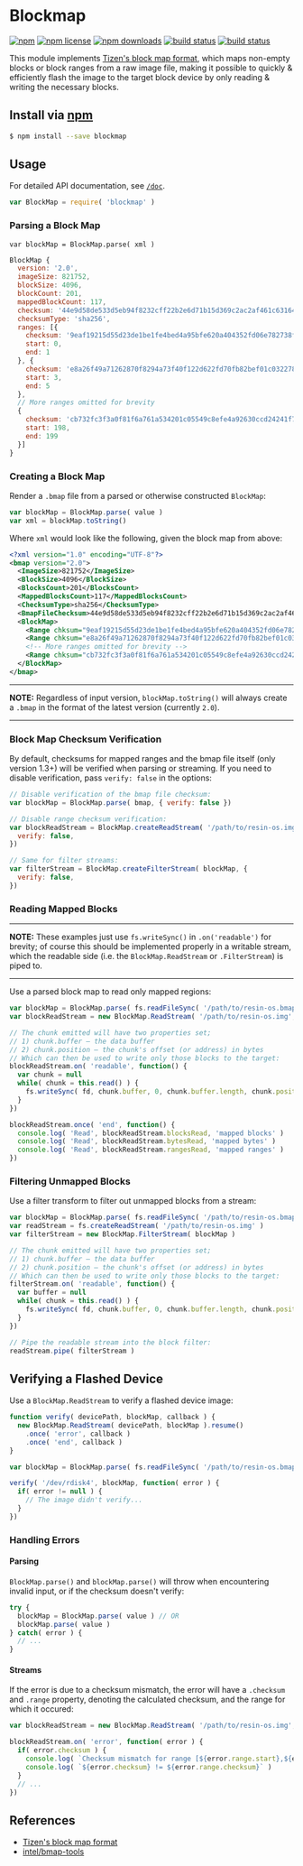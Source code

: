 # Blockmap
[![npm](https://img.shields.io/npm/v/blockmap.svg?style=flat-square)](https://npmjs.com/package/blockmap)
[![npm license](https://img.shields.io/npm/l/blockmap.svg?style=flat-square)](https://npmjs.com/package/blockmap)
[![npm downloads](https://img.shields.io/npm/dm/blockmap.svg?style=flat-square)](https://npmjs.com/package/blockmap)
[![build status](https://img.shields.io/travis/resin-io-modules/blockmap/master.svg?style=flat-square&label=linux)](https://travis-ci.org/resin-io-modules/blockmap)
[![build status](https://img.shields.io/appveyor/ci/resin-io/blockmap/master.svg?style=flat-square&label=windows)](https://ci.appveyor.com/project/resin-io/blockmap)

This module implements [Tizen's block map format](https://source.tizen.org/documentation/reference/bmaptool/introduction),
which maps non-empty blocks or block ranges from a raw image file,
making it possible to quickly & efficiently flash the image to the target block device
by only reading & writing the necessary blocks.

## Install via [npm](https://npmjs.com)

```sh
$ npm install --save blockmap
```

## Usage

For detailed API documentation, see [`/doc`](https://github.com/resin-io-modules/blockmap/tree/master/doc).

```js
var BlockMap = require( 'blockmap' )
```

### Parsing a Block Map

```
var blockMap = BlockMap.parse( xml )
```

```js
BlockMap {
  version: '2.0',
  imageSize: 821752,
  blockSize: 4096,
  blockCount: 201,
  mappedBlockCount: 117,
  checksum: '44e9d58de533d5eb94f8232cff22b2e6d71b15d369c2ac2af461c63164cce324',
  checksumType: 'sha256',
  ranges: [{
    checksum: '9eaf19215d55d23de1be1fe4bed4a95bfe620a404352fd06e782738fff58e500',
    start: 0,
    end: 1
  }, {
    checksum: 'e8a26f49a71262870f8294a73f40f122d622fd70fb82bef01c0322785e9fd6b2',
    start: 3,
    end: 5
  },
  // More ranges omitted for brevity
  {
    checksum: 'cb732fc3f3a0f81f6a761a534201c05549c8efe4a92630ccd24241f72d7d618c',
    start: 198,
    end: 199
  }]
}
```

### Creating a Block Map

Render a `.bmap` file from a parsed or otherwise constructed `BlockMap`:

```js
var blockMap = BlockMap.parse( value )
var xml = blockMap.toString()
```

Where `xml` would look like the following, given the block map from above:

```xml
<?xml version="1.0" encoding="UTF-8"?>
<bmap version="2.0">
  <ImageSize>821752</ImageSize>
  <BlockSize>4096</BlockSize>
  <BlocksCount>201</BlocksCount>
  <MappedBlocksCount>117</MappedBlocksCount>
  <ChecksumType>sha256</ChecksumType>
  <BmapFileChecksum>44e9d58de533d5eb94f8232cff22b2e6d71b15d369c2ac2af461c63164cce324</BmapFileChecksum>
  <BlockMap>
    <Range chksum="9eaf19215d55d23de1be1fe4bed4a95bfe620a404352fd06e782738fff58e500">0-1</Range>
    <Range chksum="e8a26f49a71262870f8294a73f40f122d622fd70fb82bef01c0322785e9fd6b2">3-5</Range>
    <!-- More ranges omitted for brevity -->
    <Range chksum="cb732fc3f3a0f81f6a761a534201c05549c8efe4a92630ccd24241f72d7d618c">198-199</Range>
  </BlockMap>
</bmap>
```

---

**NOTE:** Regardless of input version, `blockMap.toString()` will always
create a `.bmap` in the format of the latest version (currently `2.0`).

---

### Block Map Checksum Verification

By default, checksums for mapped ranges and the bmap file itself (only version 1.3+)
will be verified when parsing or streaming. If you need to disable verification,
pass `verify: false` in the options:

```js
// Disable verification of the bmap file checksum:
var blockMap = BlockMap.parse( bmap, { verify: false })
```

```js
// Disable range checksum verification:
var blockReadStream = BlockMap.createReadStream( '/path/to/resin-os.img', blockMap, {
  verify: false,
})
```

```js
// Same for filter streams:
var filterStream = BlockMap.createFilterStream( blockMap, {
  verify: false,
})
```

### Reading Mapped Blocks

---

**NOTE:** These examples just use `fs.writeSync()` in `.on('readable')` for brevity;
of course this should be implemented properly in a writable stream, which the readable
side (i.e. the `BlockMap.ReadStream` or `.FilterStream`) is piped to.

---

Use a parsed block map to read only mapped regions:

```js
var blockMap = BlockMap.parse( fs.readFileSync( '/path/to/resin-os.bmap' ) )
var blockReadStream = new BlockMap.ReadStream( '/path/to/resin-os.img', blockMap )

// The chunk emitted will have two properties set;
// 1) chunk.buffer – the data buffer
// 2) chunk.position – the chunk's offset (or address) in bytes
// Which can then be used to write only those blocks to the target:
blockReadStream.on( 'readable', function() {
  var chunk = null
  while( chunk = this.read() ) {
    fs.writeSync( fd, chunk.buffer, 0, chunk.buffer.length, chunk.position )
  }
})

blockReadStream.once( 'end', function() {
  console.log( 'Read', blockReadStream.blocksRead, 'mapped blocks' )
  console.log( 'Read', blockReadStream.bytesRead, 'mapped bytes' )
  console.log( 'Read', blockReadStream.rangesRead, 'mapped ranges' )
})
```

### Filtering Unmapped Blocks

Use a filter transform to filter out unmapped blocks from a stream:

```js
var blockMap = BlockMap.parse( fs.readFileSync( '/path/to/resin-os.bmap' ) )
var readStream = fs.createReadStream( '/path/to/resin-os.img' )
var filterStream = new BlockMap.FilterStream( blockMap )

// The chunk emitted will have two properties set;
// 1) chunk.buffer – the data buffer
// 2) chunk.position – the chunk's offset (or address) in bytes
// Which can then be used to write only those blocks to the target:
filterStream.on( 'readable', function() {
  var buffer = null
  while( chunk = this.read() ) {
    fs.writeSync( fd, chunk.buffer, 0, chunk.buffer.length, chunk.position )
  }
})

// Pipe the readable stream into the block filter:
readStream.pipe( filterStream )
```

## Verifying a Flashed Device

Use a `BlockMap.ReadStream` to verify a flashed device image:

```js
function verify( devicePath, blockMap, callback ) {
  new BlockMap.ReadStream( devicePath, blockMap ).resume()
    .once( 'error', callback )
    .once( 'end', callback )
}

var blockMap = BlockMap.parse( fs.readFileSync( '/path/to/resin-os.bmap' ) )

verify( '/dev/rdisk4', blockMap, function( error ) {
  if( error != null ) {
    // The image didn't verify...
  }
})
```

### Handling Errors

#### Parsing

`BlockMap.parse()` and `blockMap.parse()` will throw when
encountering invalid input, or if the checksum doesn't verify:

```js
try {
  blockMap = BlockMap.parse( value ) // OR
  blockMap.parse( value )
} catch( error ) {
  // ...
}
```

#### Streams

If the error is due to a checksum mismatch,
the error will have a `.checksum` and `.range` property,
denoting the calculated checksum, and the range for which it occured:

```js
var blockReadStream = new BlockMap.ReadStream( '/path/to/resin-os.img', blockMap )

blockReadStream.on( 'error', function( error ) {
  if( error.checksum ) {
    console.log( `Checksum mismatch for range [${error.range.start},${error.range.end}]:` )
    console.log( `${error.checksum} != ${error.range.checksum}` )
  }
  // ...
})
```

## References

- [Tizen's block map format](https://source.tizen.org/documentation/reference/bmaptool/introduction)
- [intel/bmap-tools](https://github.com/intel/bmap-tools)
